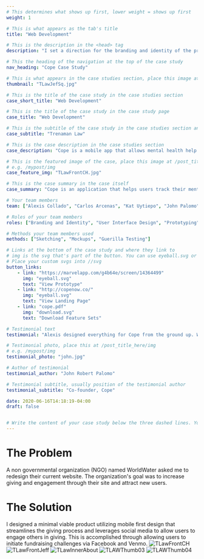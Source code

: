 ```yaml
---
# This determines what shows up first, lower weight = shows up first
weight: 1

# This is what appears as the tab's title
title: "Web Development"

# This is the description in the <head> tag
description: "I set a direction for the branding and identity of the product and crafted a functioning prototype ready for usability testing and development."

# This the heading of the navigation at the top of the case study
nav_heading: "Cope Case Study"

# This is what appears in the case studies section, place this image at the //img folder
thumbnail: "TLawJefSq.jpg"

# This is the title of the case study in the case studies section
case_short_title: "Web Development"

# This is the title of the case study in the case study page
case_title: "Web Development"

# This is the subtitle of the case study in the case studies section and the case study page
case_subtitle: "Trenaman Law"

# This is the case description in the case studies section
case_description: "Cope is a mobile app that allows mental health help seekers track their symptoms and medication. I helped them create a minimum viable product for testing."

# This is the featured image of the case, place this image at /post_title_here/img folder
# e.g. /mypost/img
case_feature_img: "TLawFrontCH.jpg"

# This is the case summary in the case itself
case_summary: "Cope is an application that helps users track their mental health. Progress is measured through the use of a check-in system, calendar, medicine tracker and a summary dashboard. I created a minimum viable product for this application."

# Your team members
team: ["Alexis Collado", "Carlos Arcenas", "Kat Uytiepo", "John Palomo"]

# Roles of your team members
roles: ["Branding and Identity", "User Interface Design", "Prototyping", "User Research"]

# Methods your team members used
methods: ["Sketching", "Mockups", "Guerilla Testing"]

# Links at the bottom of the case study and where they link to
# img is the svg that's part of the button. You can use eyeball.svg or download.svg
# Place your custom svgs into //svg
button_links:
    - link: "https://marvelapp.com/g4b64e/screen/14364499"
      img: "eyeball.svg"
      text: "View Prototype"
    - link: "http://copenow.co/"
      img: "eyeball.svg"
      text: "View Landing Page"
    - link: "cope.pdf"
      img: "download.svg"
      text: "Download Feature Sets"

# Testimonial text
testimonial: "Alexis designed everything for Cope from the ground up. What I really like about him is his true understanding and grasp of what makes a great UI great. He knows that the user experience needs a lot of refining from customers and he isn't shy to take feedback even if it's critical. Alexis is one of those rare people who just gets it."

# Testimonial photo, place this at /post_title_here/img
# e.g. /mypost/img
testimonial_photo: "john.jpg"

# Author of testimonial
testimonial_author: "John Robert Palomo"

# Testimonial subtitle, usually position of the testimonial author
testimonial_subtitle: "Co-founder, Cope"

date: 2020-06-16T14:18:19-04:00
draft: false


# Write the content of your case study below the three dashed lines. You can use markdown and raw HTML.
---
```

# The Problem
A non governmental organization (NGO) named WorldWater asked me to redesign their current website. The organization's goal was to increase giving and engagement through their site and attract new users.  
# The Solution
I designed a minimal viable product utilizing mobile first design that streamlines the giving process and leverages social media to allow users to engage others in giving. This is accomplished through allowing users to initiate fundraising challenges via Facebook and Venmo.
![TLawFrontCH](/tlaw/img/TLawFrontCH.jpg "Hero Image Courthouse")
![TLawFrontJeff](/tlaw/img/TLawFrontJeff.jpg "Hero Image with Jefferson")
![TLawInnerAbout](/tlaw/img/TLawInnerAbout.jpg "About Mason")
![TLAWThumb03](/tlaw/img/TLAWThumb03@0.75x.jpg "Hero Image Medium")
![TLAWThumb04](/tlaw/img/TLAWThumb04@0.75x.jpg "Hero Image Medium")